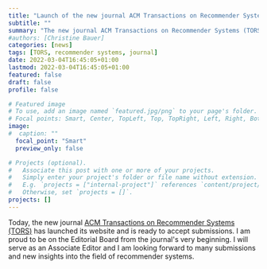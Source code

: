 ```yaml
---
title: "Launch of the new journal ACM Transactions on Recommender Systems (TORS)"
subtitle: ""
summary: "The new journal ACM Transactions on Recommender Systems (TORS) has launched its website and is ready to accept submissions."
#authors: [Christine Bauer]
categories: [news]
tags: [TORS, recommender systems, journal]
date: 2022-03-04T16:45:05+01:00
lastmod: 2022-03-04T16:45:05+01:00
featured: false
draft: false
profile: false

# Featured image
# To use, add an image named `featured.jpg/png` to your page's folder.
# Focal points: Smart, Center, TopLeft, Top, TopRight, Left, Right, BottomLeft, Bottom, BottomRight.
image:
#  caption: ""
  focal_point: "Smart"
  preview_only: false

# Projects (optional).
#   Associate this post with one or more of your projects.
#   Simply enter your project's folder or file name without extension.
#   E.g. `projects = ["internal-project"]` references `content/project/deep-learning/index.md`.
#   Otherwise, set `projects = []`.
projects: []
---
```


Today, the new journal [ACM Transactions on Recommender Systems (TORS)](https://dl.acm.org/journal/tors) has launched its website and is ready to accept submissions. 
I am proud to be on the Editorial Board from the journal's very beginning. I will serve as an Associate Editor and I am looking forward to many submissions and new insights into the field of recommender systems.